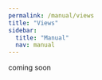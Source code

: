 ```yaml
---
permalink: /manual/views
title: "Views"
sidebar:
  title: "Manual"
  nav: manual
---
```


coming soon